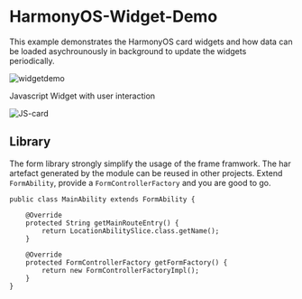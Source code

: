 # HarmonyOS-Widget-Demo

This example demonstrates the HarmonyOS card widgets and how data can be loaded asychrounously in background to update the widgets periodically.

![widgetdemo](https://user-images.githubusercontent.com/52449229/128363973-8da51eef-2b8f-46a8-b630-3985a3c4108c.gif)

Javascript Widget with user interaction

![JS-card](https://user-images.githubusercontent.com/52449229/134804250-aeb3c13e-a749-4202-ad9d-a4826b6b0567.gif)

## Library

The form library strongly simplify the usage of the frame framwork. The har artefact generated by the module can be reused in other projects.
Extend `FormAbility`, provide a `FormControllerFactory` and you are good to go.

```
public class MainAbility extends FormAbility {

    @Override
    protected String getMainRouteEntry() {
        return LocationAbilitySlice.class.getName();
    }
    
    @Override
    protected FormControllerFactory getFormFactory() {
        return new FormControllerFactoryImpl();
    }
}
```
